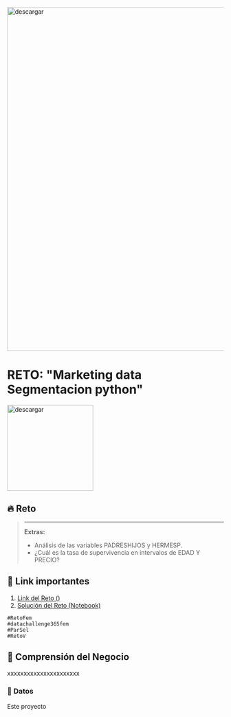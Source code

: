 <img src="https://i.ibb.co/DWSqtc1/Encabezado.png" alt="descargar" border="0" width=800px>

# **RETO: "Marketing data Segmentacion python"**


<img src="https://www.programatic.es/blog/wp-content/uploads/2018/11/Criterios-segmentaci%C3%B3n.jpg" alt="descargar" border="0" height=200px>

## 🔥 **Reto**
> ****
>
> **Extras:**
> - Análisis de las variables PADRESHIJOS y HERMESP.
> - ¿Cuál es la tasa de supervivencia en intervalos de EDAD Y PRECIO?

## 🔗 Link importantes
1. [Link del Reto ()]()
2. [Solución del Reto (Notebook)]()

```
#RetoFem
#datachallenge365fem
#ParSel
#RetoV
```

## 🔎 **Comprensión del Negocio** 
xxxxxxxxxxxxxxxxxxxxxx

### 📌 **Datos**
Este proyecto 